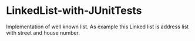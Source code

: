 # LinkedList-with-JUnitTests
Implementation of well known list.
As example this Linked list is address list with street and house number.
